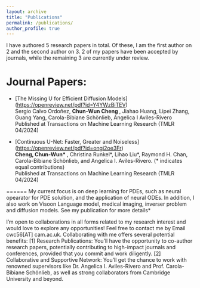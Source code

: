 ```yaml
---
layout: archive
title: "Publications"
permalink: /publications/
author_profile: true
---
```

I have authored 5 research papers in total. Of these, I am the first author on 2 and the second author on 3. 2 of my papers have been accepted by journals, while the remaining 3 are currently under review.

Journal Papers:
======
* [The Missing U for Efficient Diffusion Models] (https://openreview.net/pdf?id=Y4YWzBiTEV) <br>
Sergio Calvo Ordoñez, <b> Chun-Wun Cheng </b>, Jiahao Huang, Lipei Zhang, Guang Yang, Carola-Bibiane Schönlieb, Angelica I Aviles-Rivero <br>
Published at Transactions on Machine Learning Research (TMLR 04/2024)

* [Continuous U-Net: Faster, Greater and Noiseless] (https://openreview.net/pdf?id=ongi2oe3Fr) <br>
<b> Cheng, Chun-Wun* </b>, Christina Runkel*, Lihao Liu*, Raymond H. Chan, Carola-Bibiane Schönlieb, and Angelica I. Aviles-Rivero.  (* indicates equal contributions) <br>
Published at Transactions on Machine Learning Research (TMLR 04/2024)

======
My current focus is on deep learning for PDEs, such as neural opearator for PDE soluition, and the application of neural ODEs. In addition, I also work on Visoon Language model, medical imaging, inverser problem and diffusion models.  See my publication for more details*

I’m open to collaborations in all forms related to my research interest and would love to explore any opportunities! Feel free to contact me by Email cwc56[AT] cam.ac.uk. Collaborating with me offers several potential benefits: [1] Research Publications: You’ll have the opportunity to co-author research papers, potentially contributing to high-impact journals and conferences, provided that you commit and work diligently. [2] Collaborative and Supportive Network: You’ll get the chance to work with renowned supervisors like Dr. Angelica I. Aviles-Rivero and Prof. Carola-Bibiane Schönlieb, as well as strong collaborators from Cambridge University and beyond. 
